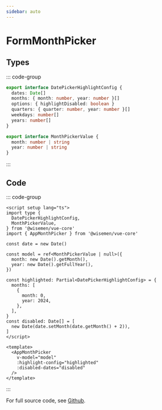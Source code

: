 ```yaml
---
sidebar: auto
---
```



# FormMonthPicker

<!-- @include: ./form-month-picker-meta.md -->

## Types
::: code-group
```ts [DatePickerHighlightConfig]
export interface DatePickerHighlightConfig {
  dates: Date[]
  months: { month: number, year: number }[]
  options: { highlightDisabled: boolean }
  quarters: { quarter: number, year: number }[]
  weekdays: number[]
  years: number[]
}
```
```ts [MonthPickerValue]
export interface MonthPickerValue {
  month: number | string
  year: number | string
}

```
:::

## Code

::: code-group
```vue [Usage]
<script setup lang="ts">
import type {
  DatePickerHighlightConfig,
  MonthPickerValue,
} from '@wisemen/vue-core'
import { AppMonthPicker } from '@wisemen/vue-core'

const date = new Date()

const model = ref<MonthPickerValue | null>({
  month: new Date().getMonth(),
  year: new Date().getFullYear(),
})

const highlighted: Partial<DatePickerHighlightConfig> = {
  months: [
    {
      month: 0,
      year: 2024,
    },
  ],
}
const disabled: Date[] = [
  new Date(date.setMonth(date.getMonth() + 2)),
]
</script>
  
<template>
  <AppMonthPicker
    v-model="model"
    :highlight-config="highlighted"
    :disabled-dates="disabled"
  />
</template>
```
:::

For full source code, see [Github](https://github.com/wisemen-digital/vue-core/blob/main/packages/components/src/components/date/month/AppMonthPicker.vue).
